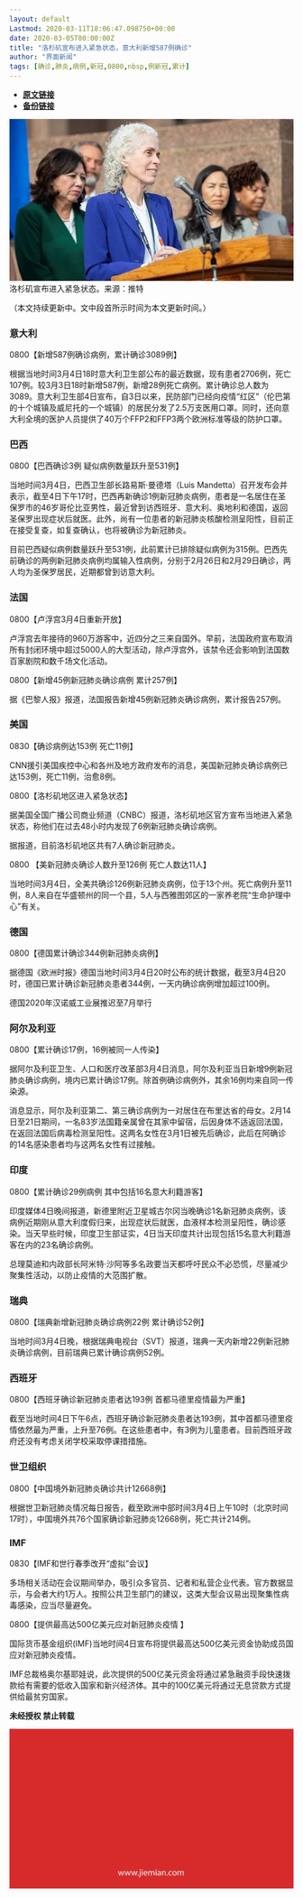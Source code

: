 ```yaml
---
layout: default
Lastmod: 2020-03-11T18:06:47.098750+00:00
date: 2020-03-05T00:00:00Z
title: "洛杉矶宣布进入紧急状态，意大利新增587例确诊"
author: "界面新闻"
tags: [确诊,肺炎,病例,新冠,0800,nbsp,例新冠,累计]
---
```


* [**原文链接**](https://mp.weixin.qq.com/s/-bvqaU5_flMiKd2cqm3IeA)
* [**备份链接**](http://archive.today/rjIpq)


![](/images/post/7bcefaf59195a232e16c0ff9a9640aa4.jpg)洛杉矶宣布进入紧急状态。来源：推特

（本文持续更新中。文中段首所示时间为本文更新时间。）

  

  

### **意大利**  

0800【新增587例确诊病例，累计确诊3089例】

根据当地时间3月4日18时意大利卫生部公布的最近数据，现有患者2706例，死亡107例。较3月3日18时新增587例，新增28例死亡病例。累计确诊总人数为3089。意大利卫生部4日宣布，自3日以来，民防部门已经向疫情“红区”（伦巴第的十个城镇及威尼托的一个城镇）的居民分发了2.5万支医用口罩。同时，还向意大利全境的医护人员提供了40万个FFP2和FFP3两个欧洲标准等级的防护口罩。

  

  

### **巴西**  

0800【巴西确诊3例 疑似病例数量跃升至531例】

当地时间3月4日，巴西卫生部长路易斯·曼德塔（Luis Mandetta）召开发布会并表示，截至4日下午17时，巴西再新确诊1例新冠肺炎病例，患者是一名居住在圣保罗市的46岁哥伦比亚男性，最近曾到访西班牙、意大利、奥地利和德国，返回圣保罗出现症状后就医。此外，尚有一位患者的新冠肺炎核酸检测呈阳性，目前正在接受复查，如复查确认，也将被确诊为新冠肺炎。

目前巴西疑似病例数量跃升至531例，此前累计已排除疑似病例为315例。巴西先前确诊的两例新冠肺炎病例均属输入性病例，分别于2月26日和2月29日确诊，两人均为圣保罗居民，近期都曾到访意大利。

  

  

### **法国**  

0800【卢浮宫3月4日重新开放】

卢浮宫去年接待的960万游客中，近四分之三来自国外。早前，法国政府宣布取消所有封闭环境中超过5000人的大型活动，除卢浮宫外，该禁令还会影响到法国数百家剧院和数千场文化活动。

0800【新增45例新冠肺炎确诊病例 累计257例】

据《巴黎人报》报道，法国报告新增45例新冠肺炎确诊病例，累计报告257例。

  

  

### **美国**  

0830【确诊病例达153例 死亡11例】

CNN援引美国疾控中心和各州及地方政府发布的消息，美国新冠肺炎确诊病例已达153例，死亡11例，治愈8例。

0800【洛杉矶地区进入紧急状态】

据美国全国广播公司商业频道（CNBC）报道，洛杉矶地区官方宣布当地进入紧急状态，称他们在过去48小时内发现了6例新冠肺炎确诊病例。

据报道，目前洛杉矶地区共有7人确诊新冠肺炎。

0800 【美新冠肺炎确诊人数升至126例 死亡人数达11人】

当地时间3月4日，全美共确诊126例新冠肺炎病例，位于13个州。死亡病例升至11例，8人来自在华盛顿州的同一个县，5人与西雅图郊区的一家养老院“生命护理中心”有关。

  

  

### **德国**  

0800【德国累计确诊344例新冠肺炎病例】

据德国《欧洲时报》德国当地时间3月4日20时公布的统计数据，截至3月4日20时，德国已累计确诊新冠肺炎患者344例，一天内确诊病例增加超过100例。

德国2020年汉诺威工业展推迟至7月举行

  

  

### **阿尔及利亚**  

0800【累计确诊17例，16例被同一人传染】

据阿尔及利亚卫生、人口和医疗改革部3月4日消息，阿尔及利亚当日新增9例新冠肺炎确诊病例，境内已累计确诊17例。除首例确诊病例外，其余16例均来自同一传染源。

消息显示，阿尔及利亚第二、第三确诊病例为一对居住在布里达省的母女。2月14日至21日期间，一名83岁法国籍亲属曾在其家中留宿，后因身体不适返回法国，在返回法国后病毒检测呈阳性。这两名女性在3月1日被先后确诊，此后在阿确诊的14名感染患者均与这两名女性有过接触。

  

  

### **印度**  

0800【累计确诊29例病例 其中包括16名意大利籍游客】

印度媒体4日晚间报道，新德里附近卫星城古尔冈当晚确诊1名新冠肺炎病例，该病例近期刚从意大利度假归来，出现症状后就医，血液样本检测呈阳性，确诊感染。当天早些时候，印度卫生部证实，4日当天印度共计出现包括15名意大利籍游客在内的23名确诊病例。

总理莫迪和内政部长阿米特·沙阿等多名政要当天都呼吁民众不必恐慌，尽量减少聚集性活动，以防止疫情的大范围扩散。

  

  

### **瑞典**  

0800【瑞典新增新冠肺炎确诊病例22例 累计确诊52例】

当地时间3月4日晚，根据瑞典电视台（SVT）报道，瑞典一天内新增22例新冠肺炎确诊病例，目前瑞典已累计确诊病例52例。

  

  

### **西班牙**  

0800【西班牙确诊新冠肺炎患者达193例 首都马德里疫情最为严重】

截至当地时间4日下午6点，西班牙确诊新冠肺炎患者达193例，其中首都马德里疫情依然最为严重，上升至76例。在这些患者中，有3例为儿童患者。目前西班牙政府还没有考虑关闭学校采取停课措措施。

  

  

### **世卫组织**  

0800【中国境外新冠肺炎确诊共计12668例】

根据世卫新冠肺炎情况每日报告，截至欧洲中部时间3月4日上午10时（北京时间17时），中国境外共76个国家确诊新冠肺炎12668例，死亡共计214例。

  

  

### **IMF**  

0830【IMF和世行春季改开“虚拟”会议】

多场相关活动在会议期间举办，吸引众多官员、记者和私营企业代表。官方数据显示，与会者大约1万人。按照公共卫生部门的建议，这类大型会议易出现聚集性病毒感染，应当尽量避免。

0800【提供最高达500亿美元应对新冠肺炎疫情 】

国际货币基金组织(IMF)当地时间4日宣布将提供最高达500亿美元资金协助成员国应对新冠肺炎疫情。

IMF总裁格奥尔基耶娃说，此次提供的500亿美元资金将通过紧急融资手段快速拨款给有需要的低收入国家和新兴经济体。其中的100亿美元将通过无息贷款方式提供给最贫穷国家。

  

**未经授权 禁止转载**

  

  

![](/images/post/3ef9527fd7edfb43b0c70486c7a956af.jpg)

